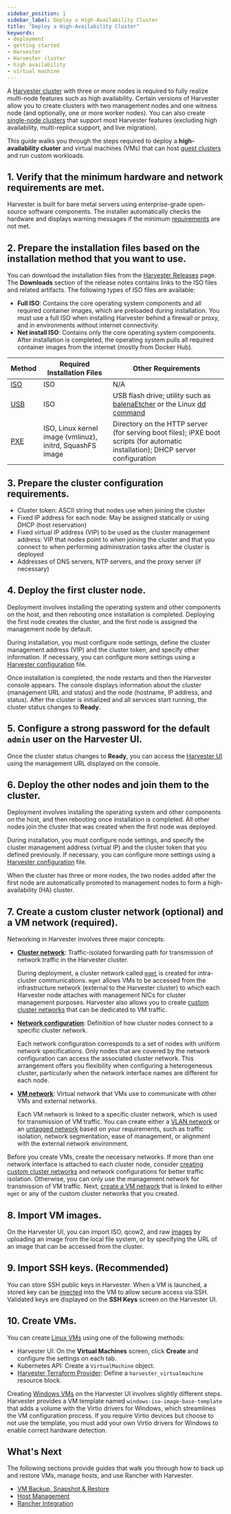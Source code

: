 ```yaml
---
sidebar_position: 1
sidebar_label: Deploy a High-Availability Cluster
title: "Deploy a High-Availability Cluster"
keywords:
- deployment
- getting started
- Harvester
- Harvester cluster
- high availability
- virtual machine
---
```


A [Harvester cluster](../getting-started/glossary.md#harvester-cluster) with three or more nodes is required to fully realize multi-node features such as high availability. Certain versions of Harvester allow you to create clusters with two management nodes and one witness node (and optionally, one or more worker nodes). You can also create [single-node clusters](../advanced/singlenodeclusters.md) that support most Harvester features (excluding high availability, multi-replica support, and live migration). 

This guide walks you through the steps required to deploy a **high-availability cluster** and virtual machines (VMs) that can host [guest clusters](../getting-started/glossary.md#guest-cluster--guest-kubernetes-cluster) and run custom workloads. 

## 1. Verify that the minimum hardware and network requirements are met. 

Harvester is built for bare metal servers using enterprise-grade open-source software components. The installer automatically checks the hardware and displays warning messages if the minimum [requirements](../install/requirements.md) are not met. 

## 2. Prepare the installation files based on the installation method that you want to use. 

You can download the installation files from the [Harvester Releases](https://github.com/harvester/harvester/releases) page. The **Downloads** section of the release notes contains links to the ISO files and related artifacts. The following types of ISO files are available: 

- **Full ISO**: Contains the core operating system components and all required container images, which are preloaded during installation. You must use a full ISO when installing Harvester behind a firewall or proxy, and in environments without internet connectivity. 
- **Net install ISO**: Contains only the core operating system components. After installation is completed, the operating system pulls all required container images from the internet (mostly from Docker Hub). 


| Method | Required Installation Files | Other Requirements |
| --- | --- | --- |
| [ISO](../install/iso-install.md) | ISO | N/A |
| [USB](../install/usb-install.md) | ISO | USB flash drive; utility such as [balenaEtcher](https://etcher.balena.io/) or the Linux [dd command](https://man7.org/linux/man-pages/man1/dd.1.html) |
| [PXE](../install/pxe-boot-install.md) | ISO, Linux kernel image (vmlinuz), initrd, SquashFS image | Directory on the HTTP server (for serving boot files); iPXE boot scripts (for automatic installation); DHCP server configuration |

## 3. Prepare the cluster configuration requirements. 

- Cluster token: ASCII string that nodes use when joining the cluster 
- Fixed IP address for each node: May be assigned statically or using DHCP (host reservation) 
- Fixed virtual IP address (VIP) to be used as the cluster management address: VIP that nodes point to when joining the cluster and that you connect to when performing administration tasks after the cluster is deployed 
- Addresses of DNS servers, NTP servers, and the proxy server (if necessary) 

## 4. Deploy the first cluster node. 

Deployment involves installing the operating system and other components on the host, and then rebooting once installation is completed. Deploying the first node creates the cluster, and the first node is assigned the management node by default. 
    
During installation, you must configure node settings, define the cluster management address (VIP) and the cluster token, and specify other information. If necessary, you can configure more settings using a [Harvester configuration](../install/harvester-configuration.md) file. 

Once installation is completed, the node restarts and then the Harvester console appears. The console displays information about the cluster (management URL and status) and the node (hostname, IP address, and status). After the cluster is initialized and all services start running, the cluster status changes to **Ready**. 

## 5. Configure a strong password for the default `admin` user on the Harvester UI. 

Once the cluster status changes to **Ready**, you can access the [Harvester UI](../authentication.md) using the management URL displayed on the console. 

## 6. Deploy the other nodes and join them to the cluster. 

Deployment involves installing the operating system and other components on the host, and then rebooting once installation is completed. All other nodes join the cluster that was created when the first node was deployed. 

During installation, you must configure node settings, and specify the cluster management address (virtual IP) and the cluster token that you defined previously. If necessary, you can configure more settings using a [Harvester configuration](../install/harvester-configuration.md) file. 

When the cluster has three or more nodes, the two nodes added after the first node are automatically promoted to management nodes to form a high-availability (HA) cluster. 

## 7. Create a custom cluster network (optional) and a VM network (required).

Networking in Harvester involves three major concepts:

- [**Cluster network**](../networking/clusternetwork.md#cluster-network): Traffic-isolated forwarding path for transmission of network traffic in the Harvester cluster. 
    
    During deployment, a cluster network called [`mgmt`](../networking/clusternetwork.md#built-in-cluster-network) is created for intra-cluster communications. `mgmt` allows VMs to be accessed from the infrastructure network (external to the Harvester cluster) to which each Harvester node attaches with management NICs for cluster management purposes. Harvester also allows you to create [custom cluster networks](../networking/clusternetwork.md#custom-cluster-network) that can be dedicated to VM traffic. 

- [**Network configuration**](../networking/clusternetwork.md#network-configuration): Definition of how cluster nodes connect to a specific cluster network. 
    
    Each network configuration corresponds to a set of nodes with uniform network specifications. Only nodes that are covered by the network configuration can access the associated cluster network. This arrangement offers you flexibility when configuring a heterogeneous cluster, particularly when the network interface names are different for each node.

- [**VM network**](../networking/clusternetwork.md#vm-network): Virtual network that VMs use to communicate with other VMs and external networks.
    
    Each VM network is linked to a specific cluster network, which is used for transmission of VM traffic. You can create either a [VLAN network](../networking/harvester-network.md#vlan-network) or an [untagged network](../networking/harvester-network.md#untagged-network) based on your requirements, such as traffic isolation, network segmentation, ease of management, or alignment with the external network environment. 

Before you create VMs, create the necessary networks. If more than one network interface is attached to each cluster node, consider [creating custom cluster networks](../networking/clusternetwork.md#how-to-create-a-new-cluster-network) and network configurations for better traffic isolation. Otherwise, you can only use the management network for transmission of VM traffic. Next, [create a VM network](../networking/harvester-network.md#create-a-vm-network) that is linked to either `mgmt` or any of the custom cluster networks that you created. 

## 8. Import VM images. 

On the Harvester UI, you can import ISO, qcow2, and raw [images](../upload-image.md) by uploading an image from the local file system, or by specifying the URL of an image that can be accessed from the cluster. 

## 9. Import SSH keys. (Recommended)

You can store SSH public keys in Harvester. When a VM is launched, a stored key can be [injected](../vm/access-to-the-vm.md#ssh-access) into the VM to allow secure access via SSH. Validated keys are displayed on the **SSH Keys** screen on the Harvester UI. 

## 10. Create VMs. 

You can create [Linux VMs](../vm/create-vm.md) using one of the following methods: 

- Harvester UI: On the **Virtual Machines** screen, click **Create** and configure the settings on each tab. 
- Kubernetes API: Create a `VirtualMachine` object. 
- [Harvester Terraform Provider](../terraform/terraform-provider.md): Define a `harvester_virtualmachine` resource block. 

Creating [Windows VMs](../vm/create-windows-vm.md) on the Harvester UI involves slightly different steps. Harvester provides a VM template named `windows-iso-image-base-template` that adds a volume with the Virtio drivers for Windows, which streamlines the VM configuration process. If you require Virtio devices but choose to not use the template, you must add your own Virtio drivers for Windows to enable correct hardware detection. 

## What's Next

The following sections provide guides that walk you through how to back up and restore VMs, manage hosts, and use Rancher with Harvester.

- [VM Backup, Snapshot & Restore](../vm/backup-restore.md) 
- [Host Management](../host/host.md) 
- [Rancher Integration](../rancher/rancher-integration.md) 
